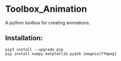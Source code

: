 # Toolbox_Animation
A python toolbox for creating animations.

## Installation:

```
pip3 install --upgrade pip
pip install numpy matplotlib pyqt6 imageio[ffmpeg]
```
